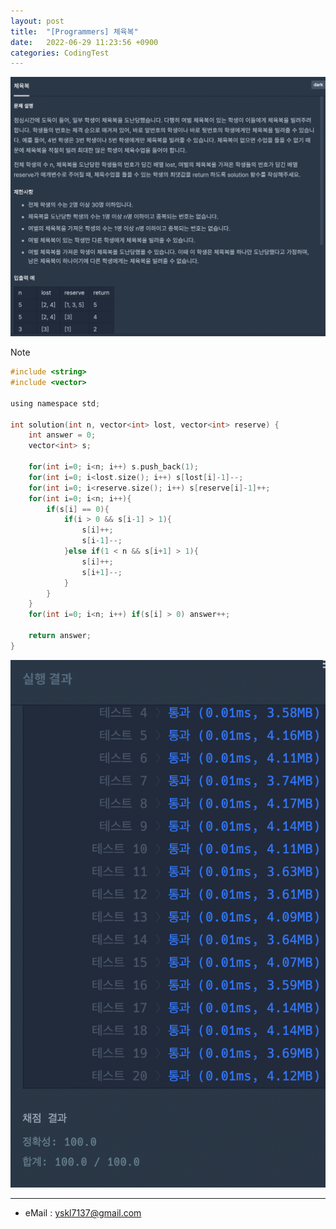 ```yaml
---
layout: post
title:  "[Programmers] 체육복"
date:   2022-06-29 11:23:56 +0900
categories: CodingTest
---
```


![Scr2](/img/220629/220629_2Scr2.png)

Note <br>

~~~ c
#include <string>
#include <vector>

using namespace std;

int solution(int n, vector<int> lost, vector<int> reserve) {
    int answer = 0;
    vector<int> s;
    
    for(int i=0; i<n; i++) s.push_back(1);
    for(int i=0; i<lost.size(); i++) s[lost[i]-1]--;
    for(int i=0; i<reserve.size(); i++) s[reserve[i]-1]++;
    for(int i=0; i<n; i++){
        if(s[i] == 0){
            if(i > 0 && s[i-1] > 1){
                s[i]++;
                s[i-1]--;
            }else if(1 < n && s[i+1] > 1){
                s[i]++;
                s[i+1]--;
            }
        }
    }
    for(int i=0; i<n; i++) if(s[i] > 0) answer++;
    
    return answer;
}
~~~

![Scr1](/img/220629/220629_2Scr1.png)

***
* eMail : <yskl7137@gmail.com>
